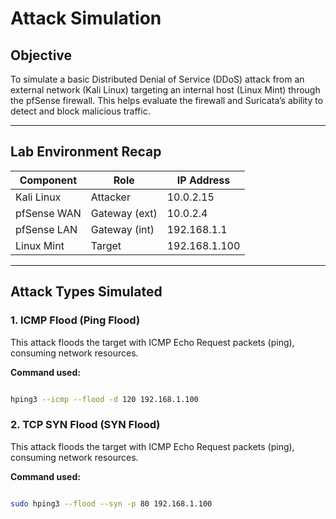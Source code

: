 # Attack Simulation

## Objective

To simulate a basic Distributed Denial of Service (DDoS) attack from an external network (Kali Linux) targeting an internal host (Linux Mint) through the pfSense firewall. This helps evaluate the firewall and Suricata’s ability to detect and block malicious traffic.

---

## Lab Environment Recap

| Component       | Role          | IP Address     |
|----------------|---------------|---------------- |
| Kali Linux      | Attacker      | 10.0.2.15      |
| pfSense WAN     | Gateway (ext) | 10.0.2.4       |
| pfSense LAN     | Gateway (int) | 192.168.1.1    |
| Linux Mint      | Target        | 192.168.1.100  |

---

## Attack Types Simulated

### 1. **ICMP Flood (Ping Flood)**

This attack floods the target with ICMP Echo Request packets (ping), consuming network resources.

**Command used:**

```bash

hping3 --icmp --flood -d 120 192.168.1.100

```

### 2. **TCP SYN Flood (SYN Flood)**

This attack floods the target with ICMP Echo Request packets (ping), consuming network resources.

**Command used:**

```bash

sudo hping3 --flood --syn -p 80 192.168.1.100







